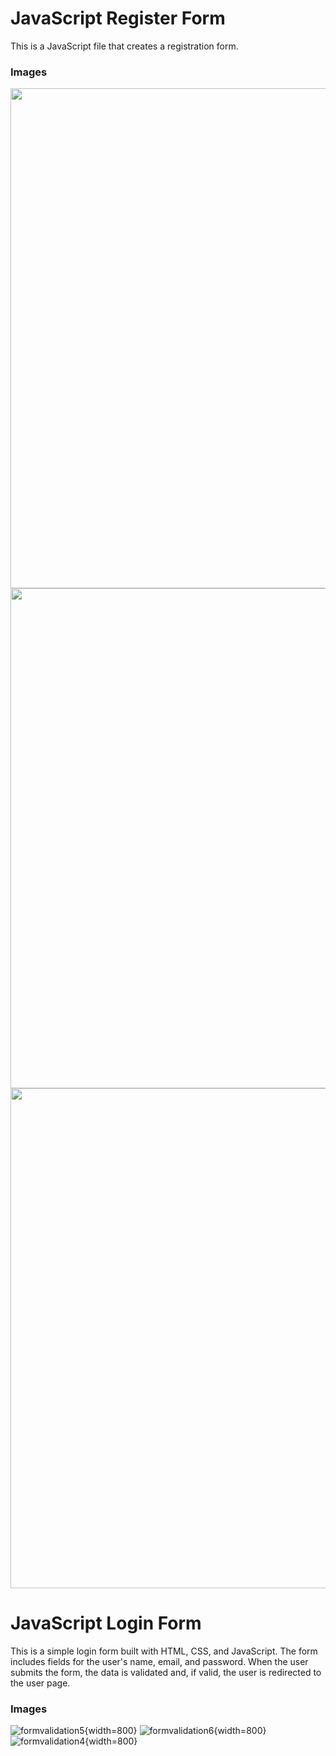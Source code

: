 # JavaScript Register Form

This is a JavaScript file that creates a registration form.

### Images

<img src="https://github.com/kilundi/formvalidation/assets/95399799/32041052-fb10-43a8-9af6-f8146e3ad5ed" width="800">
<img src="https://github.com/kilundi/formvalidation/assets/95399799/dd32fb73-c3d3-4876-b3bd-06478ad568dc" width="800">
<img src="https://github.com/kilundi/formvalidation/assets/95399799/39c17532-5ecc-41d5-bcfd-0f5a1b5e79dc" width="800">

# JavaScript Login Form

This is a simple login form built with HTML, CSS, and JavaScript. The form includes fields for the user's name, email, and password. When the user submits the form, the data is validated and, if valid, the user is redirected to the user page.

### Images

![formvalidation5](https://github.com/kilundi/formvalidation/assets/95399799/99ffce1b-01a6-4a16-baf9-9a5ef11c850c){width=800}
![formvalidation6](https://github.com/kilundi/formvalidation/assets/95399799/933d9e70-b344-4e4b-b640-17406d490f60){width=800}
![formvalidation4](https://github.com/kilundi/formvalidation/assets/95399799/510433db-8e26-4251-a995-6130cae2592c){width=800}
